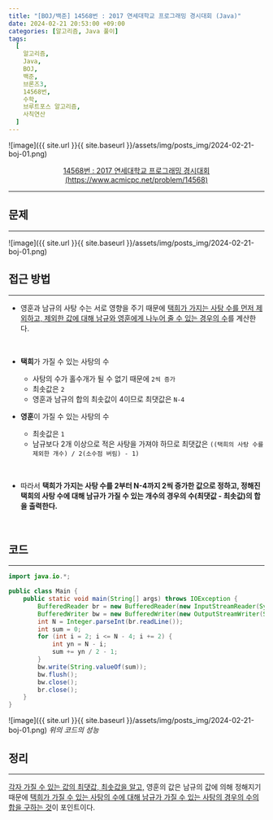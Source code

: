 ```yaml
---
title: "[BOJ/백준] 14568번 : 2017 연세대학교 프로그래밍 경시대회 (Java)"
date: 2024-02-21 20:53:00 +09:00
categories: [알고리즘, Java 풀이]
tags:
  [
    알고리즘,
    Java,
    BOJ,
    백준,
    브론즈3,
    14568번,
    수학,
    브루트포스 알고리즘,
    사칙연산
  ]
---
```


![image]({{ site.url }}{{ site.baseurl }}/assets/img/posts_img/2024-02-21-boj-01.png)

<center><a href="https://www.acmicpc.net/problem/14568">14568번 : 2017 연세대학교 프로그래밍 경시대회 (https://www.acmicpc.net/problem/14568)</a></center>

---

## **문제**

---

![image]({{ site.url }}{{ site.baseurl }}/assets/img/posts_img/2024-02-21-boj-01.png)

## **접근 방법**

---

- 영훈과 남규의 사탕 수는 서로 영향을 주기 때문에 <U>택희가 가지는 사탕 수를 먼저 제외하고, 제외한 값에 대해 남규와 영훈에게 나누어 줄 수 있는 경우의 수</U>를 계산한다.

<br/>

- **택희**가 가질 수 있는 사탕의 수

  - 사탕의 수가 홀수개가 될 수 없기 때문에 `2씩 증가`
  - 최솟값은 `2`
  - 영훈과 남규의 합의 최솟값이 4이므로 최댓값은 `N-4`

- **영훈**이 가질 수 있는 사탕의 수

  - 최솟값은 `1`
  - 남규보다 2개 이상으로 적은 사탕을 가져야 하므로 최댓값은 `((택희의 사탕 수를 제외한 개수) / 2(소수점 버림) - 1)`

<br/>

- 따라서 **택희가 가지는 사탕 수를 2부터 N-4까지 2씩 증가한 값으로 정하고, 정해진 택희의 사탕 수에 대해 남규가 가질 수 있는 개수의 경우의 수(최댓값 - 최솟값)의 합을 출력한다.**

<br/>

## **코드**

---

```java
import java.io.*;

public class Main {
	public static void main(String[] args) throws IOException {
		BufferedReader br = new BufferedReader(new InputStreamReader(System.in));
		BufferedWriter bw = new BufferedWriter(new OutputStreamWriter(System.out));
		int N = Integer.parseInt(br.readLine());
		int sum = 0;
		for (int i = 2; i <= N - 4; i += 2) {
			int yn = N - i;
			sum += yn / 2 - 1;
		}
		bw.write(String.valueOf(sum));
		bw.flush();
		bw.close();
		br.close();
	}
}
```

![image]({{ site.url }}{{ site.baseurl }}/assets/img/posts_img/2024-02-21-boj-01.png)
_위의 코드의 성능_

<!--
## **배운 점 메모**

---
<br/>
-->

## **정리**

---

<U>각자 가질 수 있는 값의 최댓값, 최솟값을 알고,</U> 영훈의 값은 남규의 값에 의해 정해지기 때문에 <U>택희가 가질 수 있는 사탕의 수에 대해 남규가 가질 수 있는 사탕의 경우의 수의 합을 구하는 것</U>이 포인트이다.

<br/>

<!--
## **참고 사이트**

---
<br/>
-->
